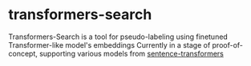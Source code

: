# transformers-search
Transformers-Search is a tool for pseudo-labeling using finetuned Transformer-like model's embeddings
Currently in a stage of proof-of-concept, supporting various models from [sentence-transformers](https://github.com/UKPLab/sentence-transformers)
